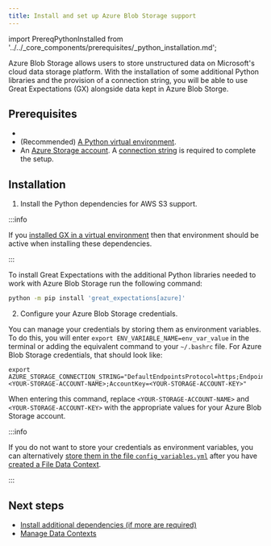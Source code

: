 ```yaml
---
title: Install and set up Azure Blob Storage support
---
```

import PrereqPythonInstalled from '../../_core_components/prerequisites/_python_installation.md';

Azure Blob Storage allows users to store unstructured data on Microsoft's cloud data storage platform.  With the installation of some additional Python libraries and the provision of a connection string, you will be able to use Great Expectations (GX) alongside data kept in Azure Blob Storge.

## Prerequisites

- <PrereqPythonInstalled/>
- (Recommended) [A Python virtual environment](./set_up_a_python_environment#optional-create-a-virtual-environment).
- An [Azure Storage account](https://docs.microsoft.com/en-us/azure/storage). A [connection string](https://docs.microsoft.com/en-us/azure/storage/common/storage-account-keys-manage?tabs=azure-portal) is required to complete the setup.

## Installation
  
1. Install the Python dependencies for AWS S3 support.

  :::info 
  
  If you [installed GX in a virtual environment](/core/installation_and_setup/set_up_a_python_environment#optional-create-a-virtual-environment) then that environment should be active when installing these dependencies.
  
  :::

  To install Great Expectations with the additional Python libraries needed to work with Azure Blob Storage run the following command:

  ```bash title="Terminal input"
  python -m pip install 'great_expectations[azure]'
  ```

2. Configure your Azure Blob Storage credentials.

  You can manage your credentials by storing them as environment variables.  To do this, you will enter `export ENV_VARIABLE_NAME=env_var_value` in the terminal or adding the equivalent command to your `~/.bashrc` file.  For Azure Blob Storage credentials, that should look like:

  ```title="Terminal input"
  export AZURE_STORAGE_CONNECTION_STRING="DefaultEndpointsProtocol=https;EndpointSuffix=core.windows.net;AccountName=<YOUR-STORAGE-ACCOUNT-NAME>;AccountKey=<YOUR-STORAGE-ACCOUNT-KEY>"
  ```

  When entering this command, replace `<YOUR-STORAGE-ACCOUNT-NAME>` and `<YOUR-STORAGE-ACCOUNT-KEY>` with the appropriate values for your Azure Blob Storage account.

  :::info 
  
  If you do not want to store your credentials as environment variables, you can alternatively [store them in the file `config_variables.yml`](/core/installation_and_setup/manage_credentials?credential-style=yaml) after you have [created a File Data Context](/core/installation_and_setup/manage_data_contexts.md?context-type=file#initialize-a-new-data-context).
  
  :::
  
## Next steps

- [Install additional dependencies (if more are required)](/core/installation_and_setup/additional_dependencies/additional_dependencies.md)
- [Manage Data Contexts](/core/installation_and_setup/manage_data_contexts.md)
